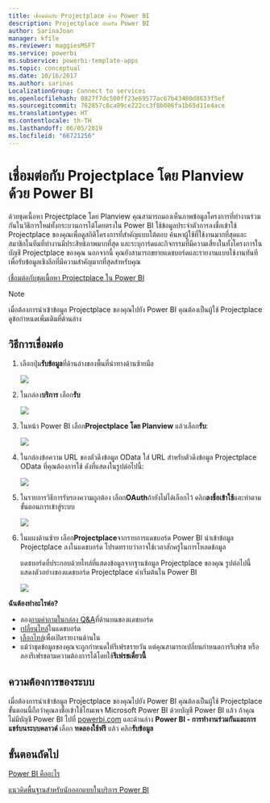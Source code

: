 ```yaml
---
title: เชื่อมต่อกับ Projectplace ด้วย Power BI
description: Projectplace สำหรับ Power BI
author: SarinaJoan
manager: kfile
ms.reviewer: maggiesMSFT
ms.service: powerbi
ms.subservice: powerbi-template-apps
ms.topic: conceptual
ms.date: 10/16/2017
ms.author: sarinas
LocalizationGroup: Connect to services
ms.openlocfilehash: 8827f7dc500ff23e69577ac67b43480d8633f5ef
ms.sourcegitcommit: 762857c8ca09ce222cc3f8b006fa1b65d11e4ace
ms.translationtype: HT
ms.contentlocale: th-TH
ms.lasthandoff: 06/05/2019
ms.locfileid: "66721256"
---
```

# <a name="connect-to-projectplace-by-planview-with-power-bi"></a>เชื่อมต่อกับ Projectplace โดย Planview ด้วย Power BI
ด้วยชุดเนื้อหา Projectplace โดย Planview คุณสามารถมองเห็นภาพข้อมูลโครงการที่ทำงานร่วมกันในวิธีการใหม่ทั้งกระบวนการได้โดยตรงใน Power BI ใช้ข้อมูลประจำตัวการลงชื่อเข้าใช้ Projectplace ของคุณเพื่อดูสถิติโครงการที่สำคัญแบบโต้ตอบ ค้นหาผู้ใช้ที่ใช้งานมากที่สุดและสมาชิกในทีมที่ทำงานมีประสิทธิภาพมากที่สุด และระบุการ์ดและกิจกรรมที่มีความเสี่ยงในทั้งโครงการในบัญชี Projectplace ของคุณ นอกจากนี้ คุณยังสามารถขยายแดชบอร์ดและรายงานแบบใช้งานทันทีเพื่อรับข้อมูลเชิงลึกที่มีความสำคัญมากที่สุดสำหรับคุณ

[เชื่อมต่อกับชุดเนื้อหา Projectplace ใน Power BI](https://app.powerbi.com/getdata/services/projectplace)

>[!NOTE]
>เมื่อต้องการนำเข้าข้อมูล Projectplace ของคุณไปยัง Power BI คุณต้องเป็นผู้ใช้ Projectplace ดูข้อกำหนดเพิ่มเติมที่ด้านล่าง

## <a name="how-to-connect"></a>วิธีการเชื่อมต่อ
1. เลือกปุ่ม**รับข้อมูล**ที่ด้านล่างของพื้นที่นำทางด้านซ้ายมือ
   
    ![](media/service-connect-to-projectplace/get.png)
2. ในกล่อง**บริการ** เลือก**รับ**
   
    ![](media/service-connect-to-projectplace/services.png)
3. ในหน้า Power BI เลือก**Projectplace โดย Planview** แล้วเลือก**รับ**:  
   
    ![](media/service-connect-to-projectplace/projectplace.png)
4. ในกล่องข้อความ URL ของตัวดึงข้อมูล OData ใส่ URL สำหรับตัวดึงข้อมูล Projectplace OData ที่คุณต้องการใช้ ดังที่แสดงในรูปต่อไปนี้:
   
    ![](media/service-connect-to-projectplace/params.png)
5. ในรายการวิธีการรับรองความถูกต้อง เลือก**OAuth**ถ้ายังไม่ได้เลือกไว้ คลิก**ลงชื่อเข้าใช้**และทำตามขั้นตอนการเข้าสู่ระบบ  
   
   ![](media/service-connect-to-projectplace/creds.png)
6. ในแผงด้านซ้าย เลือก**Projectplace**จากรายการแดชบอร์ด Power BI นำเข้าข้อมูล Projectplace ลงในแดชบอร์ด โปรดทราบว่าอาจใช้เวลาสักครู่ในการโหลดข้อมูล  
   
    แดชบอร์ดที่ประกอบด้วยไทล์ที่แสดงข้อมูลจากฐานข้อมูล Projectplace ของคุณ รูปต่อไปนี้แสดงตัวอย่างของแดชบอร์ด Projectplace ค่าเริ่มต้นใน Power BI
   
    ![](media/service-connect-to-projectplace/dashboard.png)

**ฉันต้องทำอะไรต่อ?**

* ลอง[ถามคำถามในกล่อง Q&A](consumer/end-user-q-and-a.md)ที่ด้านบนของแดชบอร์ด
* [เปลี่ยนไทล์](service-dashboard-edit-tile.md)ในแดชบอร์ด
* [เลือกไทล์](consumer/end-user-tiles.md)เพื่อเปิดรายงานด้านใน
* แม้ว่าชุดข้อมูลของคุณจะถูกกำหนดให้รีเฟรชรายวัน แต่คุณสามารถเปลี่ยนกำหนดการรีเฟรช หรือลองรีเฟรชตามความต้องการได้โดยใช้**รีเฟรชเดี๋ยวนี้**

## <a name="system-requirements"></a>ความต้องการของระบบ
เมื่อต้องการนำเข้าข้อมูล Projectplace ของคุณไปยัง Power BI คุณต้องเป็นผู้ใช้ Projectplace ขั้นตอนนี้ถือว่าคุณลงชื่อเข้าใช้โฮมเพจ Microsoft Power BI ด้วยบัญชี Power BI แล้ว ถ้าคุณไม่มีบัญชี Power BI ไปที่ [powerbi.com](https://powerbi.microsoft.com/get-started/) และด้านล่าง **Power BI - การทำงานร่วมกันและการแชร์บนระบบคลาวด์** เลือก **ทดลองใช้ฟรี** แล้ว คลิก**รับข้อมูล**

## <a name="next-steps"></a>ขั้นตอนถัดไป
[Power BI คืออะไร](power-bi-overview.md)

[แนวคิดพื้นฐานสำหรับนักออกแบบในบริการ Power BI](service-basic-concepts.md)

